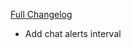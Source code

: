 [Full Changelog](https://github.com/BigFootTeam/BFBlackMarket/compare/r5...6452160e836e787fabc2b38e8ad9d4e49d315fcb)

- Add chat alerts interval
